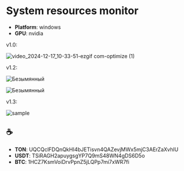 # System resources monitor
- **Platform**: windows
- **GPU**: nvidia

v1.0:

![video_2024-12-17_10-33-51-ezgif com-optimize (1)](https://github.com/user-attachments/assets/edecafad-eca2-43d9-94a6-d69f07ff9db4)

v1.2:

![Безымянный](https://github.com/user-attachments/assets/67165daf-68c2-49b4-b57f-9c7a124a7c7a)

![Безымянный](https://github.com/user-attachments/assets/1d61ba5c-7494-4c03-ade9-a45191fe33af)

v1.3: 

![sample](https://github.com/user-attachments/assets/489c67fd-22f5-4d64-95f7-295d0c30904e)

## ☕️
- **TON**: UQCQclFDQnQkHI4bJETisvn4QAZevjMWx5mjC3AErZaXvhlU
- **USDT**: TSiRAGH2apuygsgYP7Q9mS48WN4gDS6D5o
- **BTC**: 1HCZ7KsmVoiDrvPpnZ5jLQPp7mi7xWR7fi
